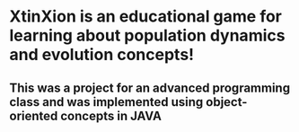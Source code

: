 # XtinXion is an educational game for learning about population dynamics and evolution concepts!
## This was a project for an advanced programming class and was implemented using object-oriented concepts in JAVA
